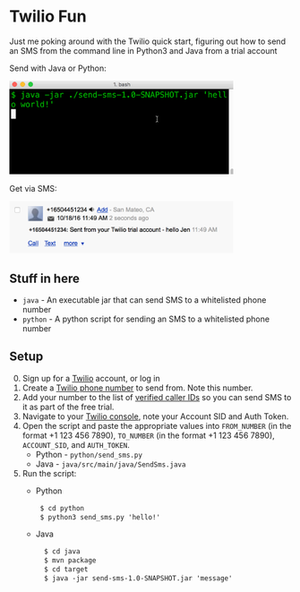 # Twilio Fun

Just me poking around with the Twilio quick start, figuring out how to send an SMS from the command line in Python3 and Java from a trial account

Send with Java or Python:

<img src="java-send.gif" width="400"/>

Get via SMS:

<img src="sms-got.png" width="400"/>


## Stuff in here

- `java` - An executable jar that can send SMS to a whitelisted phone number
- `python` - A python script for sending an SMS to a whitelisted phone number

## Setup

0. Sign up for a [Twilio](https://www.twilio.com/try-twilio) account, or log in
0. Create a [Twilio phone number](https://www.twilio.com/console/phone-numbers/) to send from. Note this number.
0. Add your number to the list of [verified caller IDs](https://www.twilio.com/console/phone-numbers/verified) so you can send SMS to it as part of the free trial.
0. Navigate to your [Twilio console](https://www.twilio.com/console), note your Account SID and Auth Token.
0. Open the script and paste the appropriate values into `FROM_NUMBER` (in the format +1 123 456 7890), `TO_NUMBER` (in the format +1 123 456 7890), `ACCOUNT_SID`, and `AUTH_TOKEN`. 
    - Python - `python/send_sms.py`
    - Java - `java/src/main/java/SendSms.java`
0. Run the script:
     - Python 

            $ cd python
            $ python3 send_sms.py 'hello!'

    - Java
    
            $ cd java
            $ mvn package
            $ cd target
            $ java -jar send-sms-1.0-SNAPSHOT.jar 'message'

